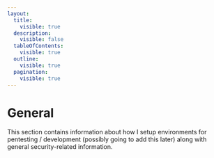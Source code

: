 ```yaml
---
layout:
  title:
    visible: true
  description:
    visible: false
  tableOfContents:
    visible: true
  outline:
    visible: true
  pagination:
    visible: true
---
```


# General

This section contains information about how I setup environments for pentesting / development (possibly going to add this later) along with general security-related information.
